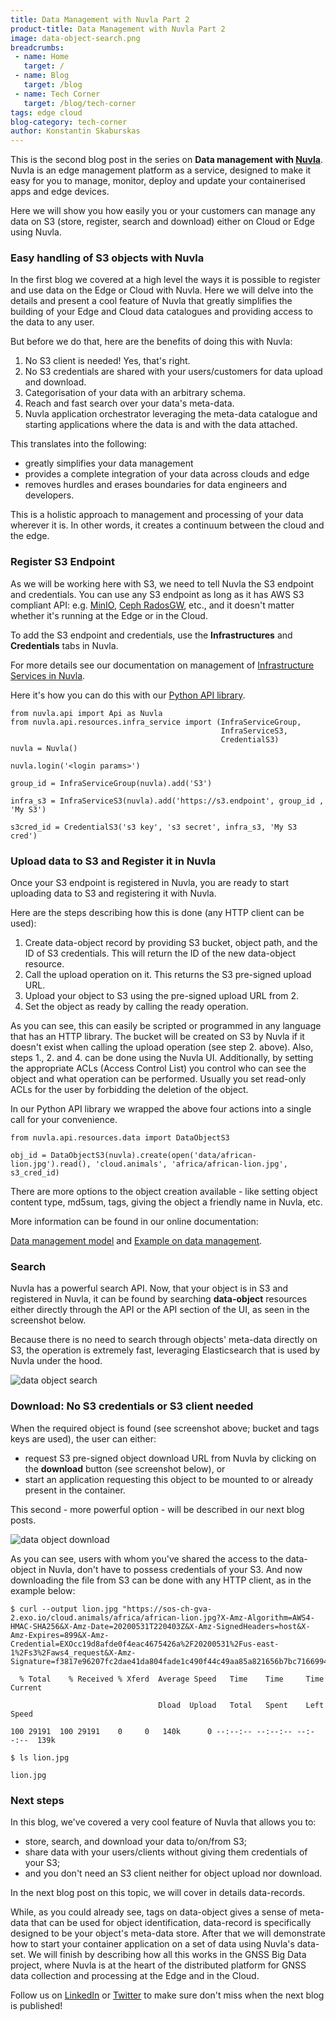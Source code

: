 ```yaml
---
title: Data Management with Nuvla Part 2
product-title: Data Management with Nuvla Part 2
image: data-object-search.png
breadcrumbs:
 - name: Home
   target: /
 - name: Blog
   target: /blog
 - name: Tech Corner
   target: /blog/tech-corner
tags: edge cloud
blog-category: tech-corner
author: Konstantin Skaburskas
---
```


This is the second blog post in the series on **Data management with [Nuvla](https://nuvla.io/)**. Nuvla is an edge management platform as a service, designed to make it easy for you to manage, monitor, deploy and update your containerised apps and edge devices.

Here we will show you how easily you or your customers can manage any data on S3 (store, register, search and download) either on Cloud or Edge using Nuvla.

### Easy handling of S3 objects with Nuvla

In the first blog we covered at a high level the ways it is possible to register and use data on the Edge or Cloud with Nuvla. Here we will delve into the details and present a cool feature of Nuvla that greatly simplifies the building of your Edge and Cloud data catalogues and providing access to the data to any user.

But before we do that, here are the benefits of doing this with Nuvla:

1. No S3 client is needed! Yes, that's right.
2. No S3 credentials are shared with your users/customers for data upload and download.
3. Categorisation of your data with an arbitrary schema.
4. Reach and fast search over your data's meta-data.
5. Nuvla application orchestrator leveraging the meta-data catalogue and starting applications where the data is and with the data attached.

This translates into the following:

- greatly simplifies your data management
- provides a complete integration of your data across clouds and edge
- removes hurdles and erases boundaries for data engineers and developers.

This is a holistic approach to management and processing of your data wherever it is. In other words, it creates a continuum between the cloud and the edge.

### Register S3 Endpoint

As we will be working here with S3, we need to tell Nuvla the S3 endpoint and credentials. You can use any S3 endpoint as long as it has AWS S3 compliant API: e.g. [MinIO](https://min.io/), [Ceph RadosGW](https://docs.ceph.com/en/latest/radosgw/), etc., and it doesn't matter whether it's running at the Edge or in the Cloud.

To add the S3 endpoint and credentials, use the **Infrastructures** and **Credentials** tabs in Nuvla.

For more details see our documentation on management of [Infrastructure Services in Nuvla](https://docs.nuvla.io/nuvla/user-guide/infrastructures/).

Here it's how you can do this with our [Python API library](https://github.com/nuvla/python-library).

```
from nuvla.api import Api as Nuvla
from nuvla.api.resources.infra_service import (InfraServiceGroup,
                                               InfraServiceS3,
                                               CredentialS3)
nuvla = Nuvla()

nuvla.login('<login params>')

group_id = InfraServiceGroup(nuvla).add('S3')

infra_s3 = InfraServiceS3(nuvla).add('https://s3.endpoint', group_id , 'My S3')

s3cred_id = CredentialS3('s3 key', 's3 secret', infra_s3, 'My S3 cred')
```

### Upload data to S3 and Register it in Nuvla

Once your S3 endpoint is registered in Nuvla, you are ready to start uploading data to S3 and registering it with Nuvla.

Here are the steps describing how this is done (any HTTP client can be used):

1. Create data-object record by providing S3 bucket, object path, and the ID of S3 credentials. This will return the ID of the new data-object resource.
2. Call the upload operation on it. This returns the S3 pre-signed upload URL.
3. Upload your object to S3 using the pre-signed upload URL from 2.
4. Set the object as ready by calling the ready operation.

As you can see, this can easily be scripted or programmed in any language that has an HTTP library. The bucket will be created on S3 by Nuvla if it doesn't exist when calling the upload operation (see step 2. above). Also, steps 1., 2. and 4. can be done using the Nuvla UI. Additionally, by setting the appropriate ACLs (Access Control List) you control who can see the object and what operation can be performed. Usually you set read-only ACLs for the user by forbidding the deletion of the object.

In our Python API library we wrapped the above four actions into a single call for your convenience.

```
from nuvla.api.resources.data import DataObjectS3

obj_id = DataObjectS3(nuvla).create(open('data/african-lion.jpg').read(), 'cloud.animals', 'africa/african-lion.jpg', s3_cred_id)
```

There are more options to the object creation available - like setting object content type, md5sum, tags, giving the object a friendly name in Nuvla, etc.

More information can be found in our online documentation:

[Data management model](https://docs.nuvla.io/nuvla/advanced-usage/manage-data) and [Example on data management](https://docs.nuvla.io/advanced-tutorials/data/manage-data-with-api/).

### Search

Nuvla has a powerful search API. Now, that your object is in S3 and registered in Nuvla, it can be found by searching **data-object** resources either directly through the API or the API section of the UI, as seen in the screenshot below.

Because there is no need to search through objects' meta-data directly on S3, the operation is extremely fast, leveraging Elasticsearch that is used by Nuvla under the hood.

![data object search](/assets/img/blog/data-object-search.png)

### Download: No S3 credentials or S3 client needed
When the required object is found (see screenshot above; bucket and tags keys are used), the user can either:

- request S3 pre-signed object download URL from Nuvla by clicking on the **download** button (see screenshot below), or
- start an application requesting this object to be mounted to or already present in the container.

This second - more powerful option - will be described in our next blog posts.

![data object download](/assets/img/blog/data-object-download.png)

As you can see, users with whom you've shared the access to the data-object in Nuvla, don't have to possess credentials of your S3. And now downloading the file from S3 can be done with any HTTP client, as in the example below:

```
$ curl --output lion.jpg "https://sos-ch-gva-2.exo.io/cloud.animals/africa/african-lion.jpg?X-Amz-Algorithm=AWS4-HMAC-SHA256&X-Amz-Date=20200531T220403Z&X-Amz-SignedHeaders=host&X-Amz-Expires=899&X-Amz-Credential=EXOcc19d8afde0f4eac4675426a%2F20200531%2Fus-east-1%2Fs3%2Faws4_request&X-Amz-Signature=f3817e96207fc2dae41da804fade1c490f44c49aa85a821656b7bc7166994517"

  % Total    % Received % Xferd  Average Speed   Time    Time     Time  Current

                                 Dload  Upload   Total   Spent    Left  Speed

100 29191  100 29191    0     0   140k      0 --:--:-- --:--:-- --:--:--  139k

$ ls lion.jpg

lion.jpg
```

### Next steps
In this blog, we've covered a very cool feature of Nuvla that allows you to:

- store, search, and download your data to/on/from S3;
- share data with your users/clients without giving them credentials of your S3;
- and you don't need an S3 client neither for object upload nor download.

In the next blog post on this topic, we will cover in details data-records.

While, as you could already see, tags on data-object gives a sense of meta-data that can be used for object identification, data-record is specifically designed to be your object's meta-data store. After that we will demonstrate how to start your container application on a set of data using Nuvla's data-set. We will finish by describing how all this works in the GNSS Big Data project, where Nuvla is at the heart of the distributed platform for GNSS data collection and processing at the Edge and in the Cloud.

Follow us on [LinkedIn](https://www.linkedin.com/company/sixsq/) or [Twitter](https://twitter.com/sixsq) to make sure don't miss when the next blog is published!
